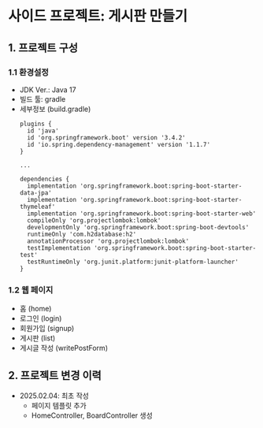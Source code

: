 # 사이드 프로젝트: 게시판 만들기

## 1. 프로젝트 구성

### 1.1 환경설정

* JDK Ver.: Java 17
* 빌드 툴: gradle
* 세부정보 (build.gradle)
  ```text
  plugins {
    id 'java'
    id 'org.springframework.boot' version '3.4.2'
    id 'io.spring.dependency-management' version '1.1.7'
  }
  
  ...
  
  dependencies {
    implementation 'org.springframework.boot:spring-boot-starter-data-jpa'
    implementation 'org.springframework.boot:spring-boot-starter-thymeleaf'
    implementation 'org.springframework.boot:spring-boot-starter-web'
    compileOnly 'org.projectlombok:lombok'
    developmentOnly 'org.springframework.boot:spring-boot-devtools'
    runtimeOnly 'com.h2database:h2'
    annotationProcessor 'org.projectlombok:lombok'
    testImplementation 'org.springframework.boot:spring-boot-starter-test'
    testRuntimeOnly 'org.junit.platform:junit-platform-launcher'
  }
  ```

### 1.2 웹 페이지

* 홈 (home)
* 로그인 (login)
* 회원가입 (signup)
* 게시판 (list)
* 게시글 작성 (writePostForm)

## 2. 프로젝트 변경 이력

* 2025.02.04: 최초 작성
    * 페이지 템플릿 추가
    * HomeController, BoardController 생성